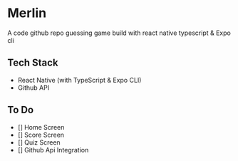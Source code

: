 # Merlin

A code github repo guessing game build with react native typescript & Expo cli

## Tech Stack

- React Native (with TypeScript & Expo CLI)
- Github API

## To Do

- [] Home Screen
- [] Score Screen
- [] Quiz Screen
- [] Github Api Integration
